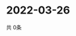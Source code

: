 # 2022-03-26
  共 0条

  <!-- BEGIN -->
  <!-- 最后更新时间Sat Mar 26 2022 16:06:34 GMT+0000 (Coordinated Universal Time) -->
  
  <!-- END -->
  
  